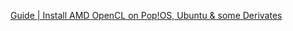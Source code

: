 [Guide | Install AMD OpenCL on Pop!OS, Ubuntu & some Derivates](https://devtalk.blender.org/t/guide-install-amd-opencl-on-pop-os-ubuntu-some-derivates/13458)
